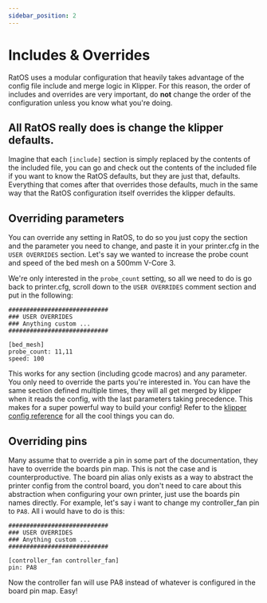```yaml
---
sidebar_position: 2
---
```


# Includes & Overrides

RatOS uses a modular configuration that heavily takes advantage of the config file include and merge logic in Klipper. For this reason, the order of includes and overrides are very important, do **not** change the order of the configuration unless you know what you're doing.

## All RatOS really does is change the klipper defaults.

Imagine that each `[include]` section is simply replaced by the contents of the included file, you can go and check out the contents of the included file if you want to know the RatOS defaults, but they are just that, defaults. Everything that comes after that overrides those defaults, much in the same way that the RatOS configuration itself overrides the klipper defaults.

## Overriding parameters

You can override any setting in RatOS, to do so you just copy the section and the parameter you need to change, and paste it in your printer.cfg in the `USER OVERRIDES` section. Let's say we wanted to increase the probe count and speed of the bed mesh on a 500mm V-Core 3.

We're only interested in the `probe_count` setting, so all we need to do is go back to printer.cfg, scroll down to the `USER OVERRIDES` comment section and put in the following:

```properties title="printer.cfg"
############################
### USER OVERRIDES
### Anything custom ...
############################

[bed_mesh]
probe_count: 11,11
speed: 100
```

This works for any section (including gcode macros) and any parameter. You only need to override the parts you're interested in. You can have the same section defined multiple times, they will all get merged by klipper when it reads the config, with the last parameters taking precedence. This makes for a super powerful way to build your config! Refer to the [klipper config reference](https://www.klipper3d.org/Config_Reference.html) for all the cool things you can do.

## Overriding pins

Many assume that to override a pin in some part of the documentation, they have to override the boards pin map. This is not the case and is counterproductive. The board pin alias only exists as a way to abstract the printer config from the control board, you don't need to care about this abstraction when configuring your own printer, just use the boards pin names directly. For example, let's say i want to change my controller_fan pin to `PA8`. All i would have to do is this:

```properties title="printer.cfg"
############################
### USER OVERRIDES
### Anything custom ...
############################

[controller_fan controller_fan]
pin: PA8
```

Now the controller fan will use PA8 instead of whatever is configured in the board pin map. Easy!
